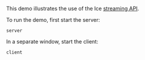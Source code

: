 This demo illustrates the use of the Ice [streaming API][1].

To run the demo, first start the server:

```
server
```

In a separate window, start the client:

```
client
```

[1]: https://doc.zeroc.com/ice/4.0/client-server-features/dynamic-ice/streaming-interfaces
